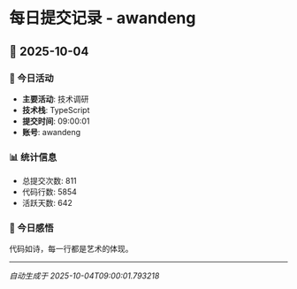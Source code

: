 # 每日提交记录 - awandeng

## 📅 2025-10-04

### 🎯 今日活动
- **主要活动**: 技术调研
- **技术栈**: TypeScript
- **提交时间**: 09:00:01
- **账号**: awandeng

### 📊 统计信息
- 总提交次数: 811
- 代码行数: 5854
- 活跃天数: 642

### 💭 今日感悟
代码如诗，每一行都是艺术的体现。

---
*自动生成于 2025-10-04T09:00:01.793218*

